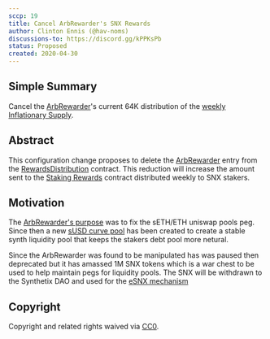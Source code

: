 ```yaml
---
sccp: 19
title: Cancel ArbRewarder's SNX Rewards
author: Clinton Ennis (@hav-noms)
discussions-to: https://discord.gg/kPPKsPb
status: Proposed
created: 2020-04-30
---
```


## Simple Summary
<!--"If you can't explain it simply, you don't understand it well enough." Provide a simplified and layman-accessible explanation of the SCCP.-->
Cancel the [ArbRewarder](http://contracts.synthetix.io/ArbRewarder)'s current 64K distribution of the [weekly Inflationary Supply](0xab641a688b5637677dc665d1d4ca950f0e0ad74517266c39ea34ab4c4f69dbb8). 

## Abstract
<!--A short (~200 word) description of the variable change proposed.-->
This configuration change proposes to delete the [ArbRewarder](http://contracts.synthetix.io/ArbRewarder) entry from the [RewardsDistribution](https://contracts.synthetix.io/RewardsDistribution) contract. This reduction will increase the amount sent to the [Staking Rewards](http://contracts.synthetix.io/RewardEscrow) contract distributed weekly to SNX stakers.

## Motivation
<!--The motivation is critical for SCCPs that want to update variables within Synthetix. It should clearly explain why the existing variable is not incentive aligned. SCCP submissions without sufficient motivation may be rejected outright.-->

The [ArbRewarder's purpose](https://blog.synthetix.io/snx-arbitrage-pool/) was to fix the sETH/ETH uniswap pools peg. Since then a new [sUSD curve pool](https://blog.synthetix.io/susd-curve-pool-vulnerability-next-steps/) has been created to create a stable synth liquidity pool that keeps the stakers debt pool more netural.

Since the ArbRewarder was found to be manipulated has was paused then deprecated but it has amassed 1M SNX tokens which is a war chest to be used to help maintain pegs for liquidity pools. The SNX will be withdrawn to the Synthetix DAO and used for the [eSNX mechanism](https://blog.synthetix.io/snx-dfusion-trial-and-esnx/) 

## Copyright

Copyright and related rights waived via [CC0](https://creativecommons.org/publicdomain/zero/1.0/).
